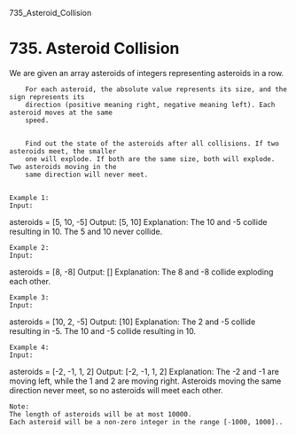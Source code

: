 735_Asteroid_Collision
# 735. Asteroid Collision

We are given an array asteroids of integers representing asteroids in a row.
    
    
        For each asteroid, the absolute value represents its size, and the sign represents its
        direction (positive meaning right, negative meaning left). Each asteroid moves at the same
        speed.
    
    
        Find out the state of the asteroids after all collisions. If two asteroids meet, the smaller
        one will explode. If both are the same size, both will explode. Two asteroids moving in the
        same direction will never meet.
    

    Example 1:
    Input:
asteroids = [5, 10, -5]
Output: [5, 10]
Explanation:
The 10 and -5 collide resulting in 10.  The 5 and 10 never collide.

    

    Example 2:
    Input:
asteroids = [8, -8]
Output: []
Explanation:
The 8 and -8 collide exploding each other.

    

    Example 3:
    Input:
asteroids = [10, 2, -5]
Output: [10]
Explanation:
The 2 and -5 collide resulting in -5.  The 10 and -5 collide resulting in 10.

    

    Example 4:
    Input:
asteroids = [-2, -1, 1, 2]
Output: [-2, -1, 1, 2]
Explanation:
The -2 and -1 are moving left, while the 1 and 2 are moving right.
Asteroids moving the same direction never meet, so no asteroids will meet each other.

    

    Note:
    The length of asteroids will be at most 10000.
    Each asteroid will be a non-zero integer in the range [-1000, 1000]..